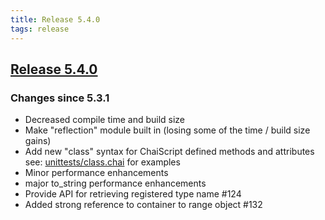 ```yaml
---
title: Release 5.4.0
tags: release
---
```

## [Release 5.4.0](https://github.com/ChaiScript/ChaiScript/releases/tag/v5.4.0 "Release 5.4.0")

### Changes since 5.3.1
* Decreased compile time and build size
* Make "reflection" module built in (losing some of the time / build size gains)
* Add new "class" syntax for ChaiScript defined methods and attributes see: [unittests/class.chai](unittests/class.chai) for examples
* Minor performance enhancements
* major to_string performance enhancements
* Provide API for retrieving registered type name #124
* Added strong reference to container to range object #132


